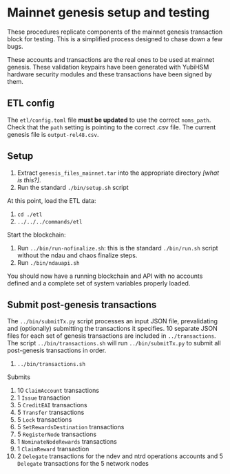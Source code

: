 # Mainnet genesis setup and testing

These procedures replicate components of the mainnet genesis transaction block for testing. This is a simplified process designed to chase down a few bugs.

These accounts and transactions are the real ones to be used at mainnet genesis. These validation keypairs have been generated with YubiHSM hardware security modules and these transactions have been signed by them.

## ETL config

The `etl/config.toml` file **must be updated** to use the correct `noms_path`. Check that the `path` setting is pointing to the correct .csv file. The current genesis file is `output-rel48.csv`.

## Setup

1. Extract  `genesis_files_mainnet.tar` into the appropriate directory *[what is this?]*.
1. Run the standard `./bin/setup.sh` script

At this point, load the ETL data:

1. `cd ./etl`
1. `../../../commands/etl`

Start the blockchain:

1. Run `../bin/run-nofinalize.sh`: this is the standard `./bin/run.sh` script without the ndau and chaos finalize steps.
1. Run `./bin/ndauapi.sh`

You should now have a running blockchain and API with no accounts defined and a complete set of system variables properly loaded.

## Submit post-genesis transactions

The `../bin/submitTx.py` script processes an input JSON file, prevalidating and (optionally) submitting the transactions it specifies. 10 separate JSON files for each set of genesis transactions are included in `../transactions`. The script `../bin/transactions.sh` will run `../bin/submitTx.py` to submit all post-genesis transactions in order.

1. `../bin/transactions.sh`

Submits

1. 10 `ClaimAccount` transactions
2. 1 `Issue` transaction
3. 5 `CreditEAI` transactions
4. 5 `Transfer` transactions
5. 5 `Lock` transactions
6. 5 `SetRewardsDestination` transactions
7. 5 `RegisterNode` transactions
8. 1 `NominateNodeRewards` transactions
9. 1 `ClaimReward` transaction
10. 2 `Delegate` transactions for the ndev and ntrd operations accounts and 5 `Delegate` transactions for the 5 network nodes